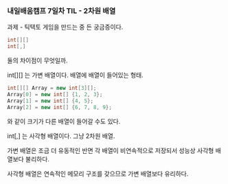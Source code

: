 ### 내일배움캠프 7일차 TIL - 2차원 배열

과제 - 틱택토 게임을 만드는 중 든 궁금증이다.  
```C#
int[][]
int[,]
```
둘의 차이점이 무엇일까.  

int[][] 는 가변 배열이다. 배열에 배열이 들어있는 형태.  
```C#
int[][] Array = new int[3][];
Array[0] = new int[] {1, 2, 3};
Array[1] = new int[] {4, 5};
Array[2] = new int[] {6, 7, 8, 9};
```
와 같이 크기가 다른 배열이 들어갈 수도 있다.  

int[,] 는 사각형 배열이다. 그냥 2차원 배열.  

가변 배열은 조금 더 유동적인 반면 각 배열이 비연속적으로 저장되서 성능상 사각형 배열보다 불리하다.

사각형 배열은 연속적인 메모리 구조를 갖으므로 가변 배열보다 유리하다.
